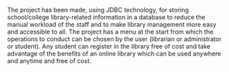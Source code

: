 The project has been made, using JDBC technology, for storing school/college
library-related information in a database to reduce the manual workload of the staff
and to make library management more easy and accessible to all. The project has a
menu at the start from which the operations to conduct can be chosen by the user
(librarian or administrator or student). Any student can register in the library free
of cost and take advantage of the benefits of an online library which can be used
anywhere and anytime and free of cost.
